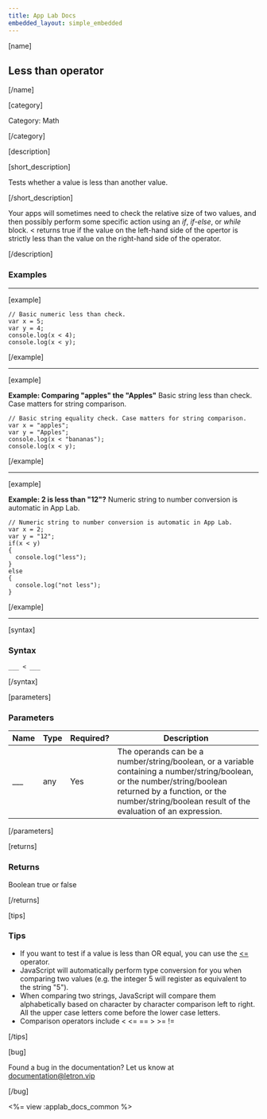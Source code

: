 ```yaml
---
title: App Lab Docs
embedded_layout: simple_embedded
---
```


[name]

## Less than operator

[/name]

[category]

Category: Math

[/category]

[description]

[short_description]

Tests whether a value is less than another value.

[/short_description]

Your apps will sometimes need to check the relative size of two values, and then possibly perform some specific action using an *if*, *if-else*, or *while* block. < returns true if the value on the left-hand side of the opertor is strictly less than the value on the right-hand side of the operator.

[/description]

### Examples
____________________________________________________

[example]

```
// Basic numeric less than check.
var x = 5;
var y = 4;
console.log(x < 4);
console.log(x < y);
```

[/example]

____________________________________________________

[example]

**Example: Comparing "apples" the "Apples"** Basic string less than check. Case matters for string comparison.

```
// Basic string equality check. Case matters for string comparison.
var x = "apples";
var y = "Apples";
console.log(x < "bananas");
console.log(x < y);
```

[/example]

____________________________________________________

[example]

**Example: 2 is less than "12"?** Numeric string to number conversion is automatic in App Lab.

```
// Numeric string to number conversion is automatic in App Lab.
var x = 2;
var y = "12";
if(x < y)
{
  console.log("less");
}
else
{
  console.log("not less");
}
```

[/example]

____________________________________________________

[syntax]

### Syntax

```
___ < ___
```

[/syntax]

[parameters]

### Parameters

| Name  | Type | Required? | Description |
|-----------------|------|-----------|-------------|
| ___ | any | Yes | The operands can be a number/string/boolean, or a variable containing a number/string/boolean, or the number/string/boolean returned by a function, or the number/string/boolean result of the evaluation of an expression. |

[/parameters]

[returns]

### Returns
Boolean true or false

[/returns]

[tips]

### Tips
- If you want to test if a value is less than OR equal, you can use the [<=](/applab/docs/lessThenOrEqualOperator) operator.
- JavaScript will automatically perform type conversion for you when comparing two values (e.g. the integer 5 will register as equivalent to the string "5").
- When comparing two strings, JavaScript will compare them alphabetically based on character by character comparison left to right. All the upper case letters come before the lower case letters.
- Comparison operators include < <= == > >= !=

[/tips]

[bug]

Found a bug in the documentation? Let us know at documentation@letron.vip

[/bug]

<%= view :applab_docs_common %>
  
